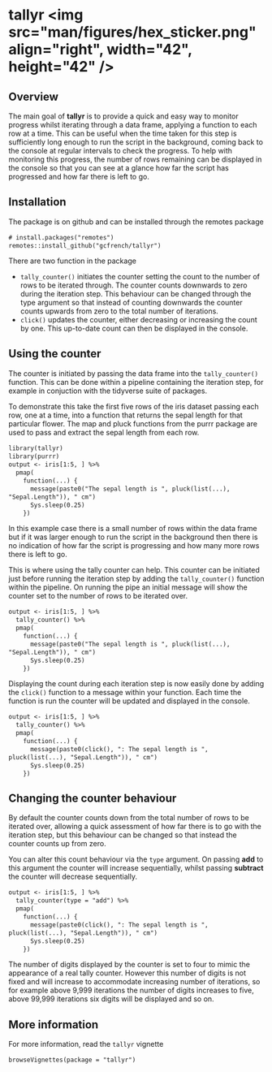 # tallyr <img src="man/figures/hex_sticker.png" align="right", width="42", height="42" />

## Overview

The main goal of **tallyr** is to provide a quick and easy way to monitor progress whilst iterating 
through a data frame, applying a function to each row at a time. This can be useful when the time 
taken for this step is sufficiently long enough to run the script in the background, coming back to 
the console at regular intervals to check the progress. To help with monitoring this progress, the
number of rows remaining can be displayed in the console so that you can see at a
glance how far the script has progressed and how far there is left to go.

## Installation

The package is on github and can be installed through the remotes package
```{r, eval = FALSE}
# install.packages("remotes")
remotes::install_github("gcfrench/tallyr")
```

There are two function in the package

* `tally_counter()` initiates the counter setting the count to the number of rows to be iterated 
through. The counter counts downwards to zero during the iteration step. This behaviour can be 
changed through the type argument so that instead of counting downwards the counter counts upwards
from zero to the total number of iterations. 
* `click()` updates the counter, either decreasing or increasing the count by one. This up-to-date 
count can then be displayed in the console.

## Using the counter

The counter is initiated by passing the data frame into the `tally_counter()` function. This can be
done within a pipeline containing the iteration step, for example in conjuction with the tidyverse
suite of packages.

To demonstrate this take the first five rows of the iris dataset passing each row, one at a time,
into a function that returns the sepal length for that particular flower. The map and pluck functions
from the purrr package are used to pass and extract the sepal length from each row. 

```{r}
library(tallyr)
library(purrr)
output <- iris[1:5, ] %>%
  pmap(
    function(...) {
      message(paste0("The sepal length is ", pluck(list(...), "Sepal.Length")), " cm")
      Sys.sleep(0.25)
    })
```

In this example case there is a small number of rows within the data frame but if it was larger
enough to run the script in the background then there is no indication of how far the script is
progressing and how many more rows there is left to go.

This is where using the tally counter can help. This counter can be initiated just before running
the iteration step by adding the `tally_counter()` function within the pipeline. On running the pipe
an initial message will show the counter set to the number of rows to be iterated over.

```{r}
output <- iris[1:5, ] %>%
  tally_counter() %>%
  pmap(
    function(...) {
      message(paste0("The sepal length is ", pluck(list(...), "Sepal.Length")), " cm")
      Sys.sleep(0.25)
    })
```

Displaying the count during each iteration step is now easily done by adding the `click()` function
to a message within your function. Each time the function is run the counter will be updated and
displayed in the console.

```{r}
output <- iris[1:5, ] %>%
  tally_counter() %>%
  pmap(
    function(...) {
      message(paste0(click(), ": The sepal length is ", pluck(list(...), "Sepal.Length")), " cm")
      Sys.sleep(0.25)
    })
```

## Changing the counter behaviour

By default the counter counts down from the total number of rows to be iterated over, allowing a
quick assessment of how far there is to go with the iteration step, but this behaviour can be 
changed so that instead the counter counts up from zero.

You can alter this count behaviour via the `type` argument. On passing **add** to this argument the 
counter will increase sequentially, whilst passing **subtract** the counter will decrease 
sequentially.

```{r}
output <- iris[1:5, ] %>%
  tally_counter(type = "add") %>%
  pmap(
    function(...) {
      message(paste0(click(), ": The sepal length is ", pluck(list(...), "Sepal.Length")), " cm")
      Sys.sleep(0.25)
    })
```

The number of digits displayed by the counter is set to four to mimic the appearance of a real tally
counter. However this number of digits is not fixed and will increase to accommodate increasing number
of iterations, so for example above 9,999 iterations the number of digits increases to five, above
99,999 iterations six digits will be displayed and so on.

## More information

For more information, read the `tallyr` vignette
```{r}
browseVignettes(package = "tallyr")
```
